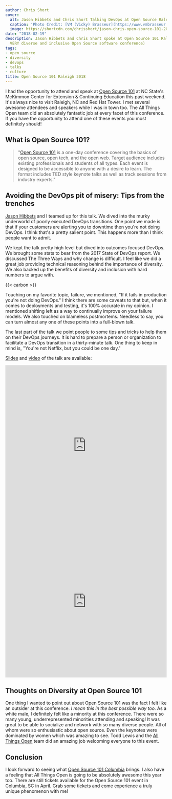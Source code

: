 ```yaml
---
author: Chris Short
cover:
  alt: Jason Hibbets and Chris Short Talking DevOps at Open Source Raleigh 101
  caption: 'Photo Credit: [VM (Vicky) Brasseur](https://www.vmbrasseur.com/) (CC-BY)'
  image: https://shortcdn.com/chrisshort/jason-chris-open-source-101-2018.jpg
date: "2018-02-19"
description: Jason Hibbets and Chris Short spoke at Open Source 101 Raleigh 2018 (a
  VERY diverse and inclusive Open Source software conference)
tags:
- open source
- diversity
- devops
- talks
- culture
title: Open Source 101 Raleigh 2018
---
```


I had the opportunity to attend and speak at [Open Source 101](http://opensource101.com/) at NC State's McKimmon Center for Extension & Continuing Education this past weekend. It's always nice to visit Raleigh, NC and Red Hat Tower. I met several awesome attendees and speakers while I was in town too. The All Things Open team did an absolutely fantastic job at every facet of this conference. If you have the opportunity to attend one of these events you most definitely should!


## What is Open Source 101?

> "[Open Source 101](http://opensource101.com/) is a one-day conference covering the basics of open source, open tech, and the open web. Target audience includes existing professionals and students of all types. Each event is designed to be accessible to anyone with a desire to learn. The format includes TED style keynote talks as well as track sessions from industry experts."

## Avoiding the DevOps pit of misery: Tips from the trenches

[Jason Hibbets](https://hibbets.net/blog/) and I teamed up for this talk. We dived into the murky underworld of poorly executed DevOps transitions. One point we made is that if your customers are alerting you to downtime then you're not doing DevOps. I think that's a pretty salient point. This happens more than I think people want to admit.

We kept the talk pretty high level but dived into outcomes focused DevOps. We brought some stats to bear from the 2017 State of DevOps report. We discussed The Three Ways and why change is difficult. I feel like we did a great job providing technical reasoning behind the importance of diversity. We also backed up the benefits of diversity and inclusion with hard numbers to argue with.

{{< carbon >}}

Touching on my favorite topic, failure, we mentioned, "If it fails in production you're not doing DevOps." I think there are some caveats to that but, when it comes to deployments and testing, it's 100% accurate in my opinion. I mentioned shifting left as a way to continually improve on your failure models. We also touched on blameless postmortems. Needless to say, you can turn almost any one of these points into a full-blown talk.

The last part of the talk we point people to some tips and tricks to help them on their DevOps journeys. It is hard to prepare a person or organization to facilitate a DevOps transition in a thirty-minute talk. One thing to keep in mind is, "You're not Netflix, but you could be one day."

[Slides](https://shortcdn.com/chrisshort/avoiding-the-DevOps-pit-of-misery_Tips-from-the-trenches.pdf) and [video](https://shortcdn.com/chrisshort/jason-hibbets-chris-short-open-source-101-raleigh-2018.mp4) of the talk are available:

<embed src="https://shortcdn.com/chrisshort/avoiding-the-DevOps-pit-of-misery_Tips-from-the-trenches.pdf" width="100%" height="500px" alt="pdf" />

<iframe src="https://www.facebook.com/plugins/video.php?href=https%3A%2F%2Fwww.facebook.com%2Fjhibbets%2Fvideos%2F10215153138403454%2F&show_text=0&width=267" width="100%" height="476" style="border:none;overflow:hidden" scrolling="no" frameborder="0" allowTransparency="true" allowFullScreen="true"></iframe>

## Thoughts on Diversity at Open Source 101

One thing I wanted to point out about Open Source 101 was the fact I felt like an outsider at this conference. *I mean this in the best possible way too*. As a white male, I definitely felt like a minority at this conference. There were so many young, underrepresented minorities attending and speaking! It was great to be able to socialize and network with so many diverse people. All of whom were so enthusiastic about open source. Even the keynotes were dominated by women which was amazing to see. Todd Lewis and the [All Things Open](https://allthingsopen.org/) team did an amazing job welcoming everyone to this event.

## Conclusion

I look forward to seeing what [Open Source 101 Columbia](http://opensource101.com) brings. I also have a feeling that All Things Open is going to be absolutely awesome this year too. There are still tickets available for the Open Source 101 event in Columbia, SC in April. Grab some tickets and come experience a truly unique phenomenon with me!
